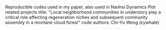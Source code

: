 Reproducible codes used in my paper, also used in Nanhsi Dynamics Plot related projects
title: "Local neighborhood communities in understory play a critical role affecting regeneration niches and subsequent community assembly in a montane cloud forest"
code authors: Chi-Yu Weng (cywhale)

